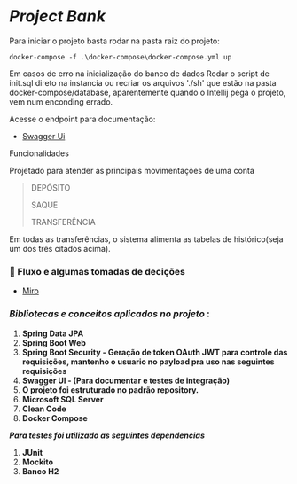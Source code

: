 # _Project Bank_

Para iniciar o projeto basta rodar na pasta raiz do projeto:

```docker
docker-compose -f .\docker-compose\docker-compose.yml up 
```
Em casos de erro na inicialização do banco de dados
Rodar o script de init.sql direto na instancia ou recriar os arquivos './sh' que estão na pasta docker-compose/database, aparentemente quando o Intellij pega o projeto, vem num enconding errado.

Acesse o endpoint para documentação:

- [Swagger Ui](http://localhost:8080/swagger-ui/index.html)

  
Funcionalidades

Projetado para atender as principais movimentações de uma conta

> DEPÓSITO
> 
> SAQUE
> 
> TRANSFERÊNCIA
>


Em todas as transferências, o sistema alimenta as tabelas de histórico(seja um dos três citados acima).

### :bookmark_tabs: Fluxo e algumas tomadas de decições
- [Miro](https://miro.com/app/board/uXjVLfeMqNs=/?share_link_id=581401714076&shareablePresentation=1)


### **_Bibliotecas e conceitos aplicados no projeto_ :**

1. **Spring Data JPA**
2. **Spring Boot Web**
3. **Spring Boot Security - Geração de token OAuth JWT para controle das requisições, mantenho o usuario no payload pra uso nas seguintes requisições**
4. **Swagger UI - (Para documentar e testes de integração)**
5. **O projeto foi estruturado no padrão repository.**
6. **Microsoft SQL Server**
7. **Clean Code** 
8. **Docker Compose**


_**Para testes foi utilizado as seguintes dependencias**_
 
1. **JUnit**
2. **Mockito**
3. **Banco H2**